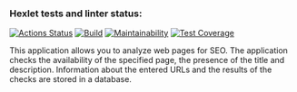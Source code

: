 ### Hexlet tests and linter status:
[![Actions Status](https://github.com/DireElf/java-project-72/workflows/hexlet-check/badge.svg)](https://github.com/DireElf/java-project-72/actions)
[![Build](https://github.com/DireElf/java-project-72/actions/workflows/build.yml/badge.svg)](https://github.com/DireElf/java-project-72/actions/workflows/build.yml)
[![Maintainability](https://api.codeclimate.com/v1/badges/d652bf2c66cb0cb86ae4/maintainability)](https://codeclimate.com/github/DireElf/java-project-72/maintainability)
[![Test Coverage](https://api.codeclimate.com/v1/badges/d652bf2c66cb0cb86ae4/test_coverage)](https://codeclimate.com/github/DireElf/java-project-72/test_coverage)

This application allows you to analyze web pages for SEO. The application checks the availability of the specified page, the presence of the title and description. Information about the entered URLs and the results of the checks are stored in a database.
